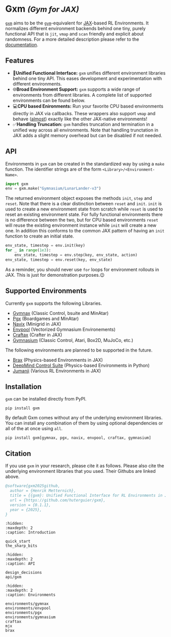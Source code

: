 # Gxm <small><em>(Gym for JAX)</em></small>

[``gxm``](https://github.com/huterguier/gxm) aims to be the [``gym``](https://www.gymlibrary.dev/)-equivalent for [JAX](https://github.com/jax-ml/jax)-based RL Environments.
It normalizes different environment backends behind one tiny, purely functional API that is `jit`, `vmap` and `scan` friendly and explicit about randomness.
For a more detailed description please refer to the [documentation](https://gxm.readthedocs.io/en/latest/).


## Features
- 🤝**Unified Functional Interface:** ``gxm`` unifies different environment libraries behind one tiny API. This eases development and experimentation with different environments.
- 🌐**Broad Environment Support:** ``gxm`` supports a wide range of environments from different libraries. A complete list of supported environments can be found below.
- 💻**CPU based Enironments:** Run your favorite CPU based environments directly in JAX via callbacks. These wrappers also support `vmap` and behave ([almost](https://gxm.readthedocs.io/en/latest/the_sharp_bits.html#cpu-based-environments)) exactly like the other JAX-native environments!
- ✅**Handling Truncation:** ``gxm`` handles truncation and termination in a unified way across all environments. Note that handling trunctation in JAX adds a slight memory overhead but can be disabled if not needed.


## API

Environments in ``gxm`` can be created in the standardized way by using a `make` function.
The identifier strings are of the form `<Library>/<Environment-Name>`.
```python
import gxm
env = gxm.make("Gymnasium/LunarLander-v3")
```
The returned environment object exposes the methods `init`, `step` and `reset`.
Note that there is a clear distinction between `reset` and `init`. 
`init` is used to create a new environment state from scratch while `reset` is used to reset an existing environment state.
For fully functional environments there is no difference between the two, but for CPU based environments `reset` will reuse the existing environment instance while `init` will create a new one.
In addition this conforms to the common JAX pattern of having an `init` function to create an initial state.


```python
env_state, timestep = env.init(key)
for _ in range(1e3):
    env_state, timestep = env.step(key, env_state, action)
env_state, timestep = env.reset(key, env_state)
```
As a reminder, you should never use `for` loops for environment rollouts in JAX. This is just for demonstration purposes.😉


## Supported Environments
Currently ``gxm`` supports the following Libraries.
- [Gymnax](https://github.com/RobertTLange/gymnax) (Classic Control, bsuite and MinAtar)
- [Pgx](https://github.com/sotetsuk/pgx) (Boardgames and MinAtar)
- [Navix](https://github.com/epignatelli/navix) (Minigrid in JAX)
- [Envpool](https://github.com/sail-sg/envpool) (Vectorized Gymnasium Environements)
- [Craftax](https://github.com/MichaelTMatthews/Craftax) (Crafter in JAX)
- [Gymnasium](https://github.com/Farama-Foundation/Gymnasium) (Classic Control, Atari, Box2D, MuJoCo, etc.)

The following environments are planned to be supported in the future.
- [Brax](https://github.com/google/brax) (Physics-based Environments in JAX)
- [DeepMind Control Suite](https://github.com/google-deepmind/dm_control) (Physics-based Environments in Python)
- [Jumanji](https://github.com/instadeepai/jumanji) (Various RL Environments in JAX)


## Installation
``gxm`` can be installed directly from PyPI.
```
pip install gxm
```
By default Gxm comes without any of the underlying environment libraries.
You can install any combination of them by using optional dependencies or all of the at once using ``all``.
```
pip install gxm[gymnax, pgx, navix, envpool, craftax, gymnasium]
```

## Citation
If you use ``gxm`` in your research, please cite it as follows.
Please also cite the underlying environment libraries that you used. Their Githubs are linked above.
```bibtex
@software{gxm2025github,
  author = {Henrik Metternich},
  title = {{gxm}: Unified Functional Interface for RL Environments in JAX},
  url = {https://github.com/huterguier/gxm},
  version = {0.1.1},
  year = {2025},
}
```

```{toctree}
:hidden:
:maxdepth: 2
:caption: Introduction

quick_start
the_sharp_bits
```

```{toctree}
:hidden:
:maxdepth: 2
:caption: API

design_decisions
api/gxm
```

```{toctree}
:hidden:
:maxdepth: 2
:caption: Environments

environments/gymnax
environments/envpool
environments/pgx
environments/gymnasium
craftax
mjx
brax
```

